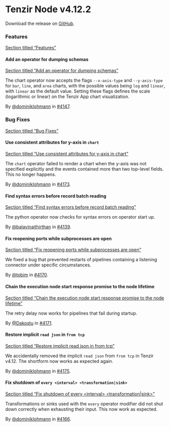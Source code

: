 # Tenzir Node v4.12.2

Download the release on [GitHub](https://github.com/tenzir/tenzir/releases/tag/v4.12.2).

### Features

[Section titled “Features”](#features)

#### Add an operator for dumping schemas

[Section titled “Add an operator for dumping schemas”](#add-an-operator-for-dumping-schemas)

The chart operator now accepts the flags `--x-axis-type` and `--y-axis-type` for `bar`, `line`, and `area` charts, with the possible values being `log` and `linear`, with `linear` as the default value. Setting these flags defines the scale (logarithmic or linear) on the Tenzir App chart visualization.

By [@dominiklohmann](https://github.com/dominiklohmann) in [#4147](https://github.com/tenzir/tenzir/pull/4147).

### Bug Fixes

[Section titled “Bug Fixes”](#bug-fixes)

#### Use consistent attributes for y-axis in `chart`

[Section titled “Use consistent attributes for y-axis in chart”](#use-consistent-attributes-for-y-axis-in-chart)

The `chart` operator failed to render a chart when the y-axis was not specified explicitly and the events contained more than two top-level fields. This no longer happens.

By [@dominiklohmann](https://github.com/dominiklohmann) in [#4173](https://github.com/tenzir/tenzir/pull/4173).

#### Find syntax errors before record batch reading

[Section titled “Find syntax errors before record batch reading”](#find-syntax-errors-before-record-batch-reading)

The python operator now checks for syntax errors on operator start up.

By [@balavinaithirthan](https://github.com/balavinaithirthan) in [#4139](https://github.com/tenzir/tenzir/pull/4139).

#### Fix reopening ports while subprocesses are open

[Section titled “Fix reopening ports while subprocesses are open”](#fix-reopening-ports-while-subprocesses-are-open)

We fixed a bug that prevented restarts of pipelines containing a listening connector under specific circumstances.

By [@tobim](https://github.com/tobim) in [#4170](https://github.com/tenzir/tenzir/pull/4170).

#### Chain the execution node start response promise to the node lifetime

[Section titled “Chain the execution node start response promise to the node lifetime”](#chain-the-execution-node-start-response-promise-to-the-node-lifetime)

The retry delay now works for pipelines that fail during startup.

By [@Dakostu](https://github.com/Dakostu) in [#4171](https://github.com/tenzir/tenzir/pull/4171).

#### Restore implicit `read json` in `from tcp`

[Section titled “Restore implicit read json in from tcp”](#restore-implicit-read-json-in-from-tcp)

We accidentally removed the implicit `read json` from `from tcp` in Tenzir v4.12. The shortform now works as expected again.

By [@dominiklohmann](https://github.com/dominiklohmann) in [#4175](https://github.com/tenzir/tenzir/pull/4175).

#### Fix shutdown of `every <interval> <transformation|sink>`

[Section titled “Fix shutdown of every \<interval> \<transformation|sink>”](#fix-shutdown-of-every-interval-transformationsink)

Transformations or sinks used with the `every` operator modifier did not shut down correctly when exhausting their input. This now work as expected.

By [@dominiklohmann](https://github.com/dominiklohmann) in [#4166](https://github.com/tenzir/tenzir/pull/4166).